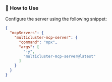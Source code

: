 
### **📌 How to Use**

Configure the server using the following snippet:

```json
{
  "mcpServers": {
    "multicluster-mcp-server": {
      "command": "npx",
      "args": [
        "-y",
        "multicluster-mcp-server@latest"
      ]
    }
  }
}
```